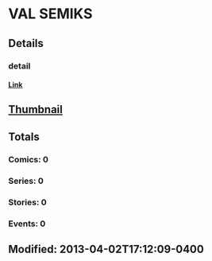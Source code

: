 # VAL  SEMIKS 
## Details
### detail
#### [Link](http://marvel.com/comics/creators/7460/val_semiks?utm_campaign=apiRef&utm_source=225578a89fc76f3d20fbffda5d17a88d)
## [Thumbnail](http://i.annihil.us/u/prod/marvel/i/mg/b/40/image_not_available.jpg)
## Totals
### Comics: 0
### Series: 0
### Stories: 0
### Events: 0
## Modified: 2013-04-02T17:12:09-0400